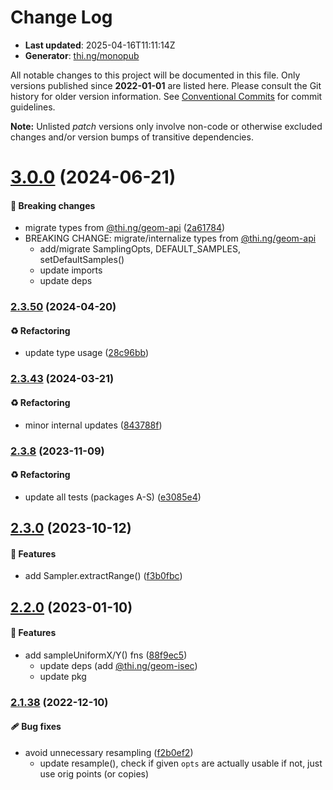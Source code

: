 # Change Log

- **Last updated**: 2025-04-16T11:11:14Z
- **Generator**: [thi.ng/monopub](https://thi.ng/monopub)

All notable changes to this project will be documented in this file.
Only versions published since **2022-01-01** are listed here.
Please consult the Git history for older version information.
See [Conventional Commits](https://conventionalcommits.org/) for commit guidelines.

**Note:** Unlisted _patch_ versions only involve non-code or otherwise excluded changes
and/or version bumps of transitive dependencies.

# [3.0.0](https://github.com/thi-ng/umbrella/tree/@thi.ng/geom-resample@3.0.0) (2024-06-21)

#### 🛑 Breaking changes

- migrate types from [@thi.ng/geom-api](https://github.com/thi-ng/umbrella/tree/main/packages/geom-api) ([2a61784](https://github.com/thi-ng/umbrella/commit/2a61784))
- BREAKING CHANGE: migrate/internalize types from [@thi.ng/geom-api](https://github.com/thi-ng/umbrella/tree/main/packages/geom-api)
  - add/migrate SamplingOpts, DEFAULT_SAMPLES, setDefaultSamples()
  - update imports
  - update deps

### [2.3.50](https://github.com/thi-ng/umbrella/tree/@thi.ng/geom-resample@2.3.50) (2024-04-20)

#### ♻️ Refactoring

- update type usage ([28c96bb](https://github.com/thi-ng/umbrella/commit/28c96bb))

### [2.3.43](https://github.com/thi-ng/umbrella/tree/@thi.ng/geom-resample@2.3.43) (2024-03-21)

#### ♻️ Refactoring

- minor internal updates ([843788f](https://github.com/thi-ng/umbrella/commit/843788f))

### [2.3.8](https://github.com/thi-ng/umbrella/tree/@thi.ng/geom-resample@2.3.8) (2023-11-09)

#### ♻️ Refactoring

- update all tests (packages A-S) ([e3085e4](https://github.com/thi-ng/umbrella/commit/e3085e4))

## [2.3.0](https://github.com/thi-ng/umbrella/tree/@thi.ng/geom-resample@2.3.0) (2023-10-12)

#### 🚀 Features

- add Sampler.extractRange() ([f3b0fbc](https://github.com/thi-ng/umbrella/commit/f3b0fbc))

## [2.2.0](https://github.com/thi-ng/umbrella/tree/@thi.ng/geom-resample@2.2.0) (2023-01-10)

#### 🚀 Features

- add sampleUniformX/Y() fns ([88f9ec5](https://github.com/thi-ng/umbrella/commit/88f9ec5))
  - update deps (add [@thi.ng/geom-isec](https://github.com/thi-ng/umbrella/tree/main/packages/geom-isec))
  - update pkg

### [2.1.38](https://github.com/thi-ng/umbrella/tree/@thi.ng/geom-resample@2.1.38) (2022-12-10)

#### 🩹 Bug fixes

- avoid unnecessary resampling ([f2b0ef2](https://github.com/thi-ng/umbrella/commit/f2b0ef2))
  - update resample(), check if given `opts` are actually usable
    if not, just use orig points (or copies)
